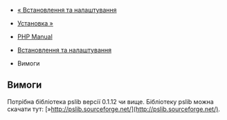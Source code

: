 - [« Встановлення та налаштування](ps.setup.md)
- [Установка »](ps.installation.md)

- [PHP Manual](index.md)
- [Встановлення та налаштування](ps.setup.md)
- Вимоги

## Вимоги

Потрібна бібліотека pslib версії 0.1.12 чи вище. Бібліотеку pslib
можна скачати тут:
[»http://pslib.sourceforge.net/](http://pslib.sourceforge.net/).
